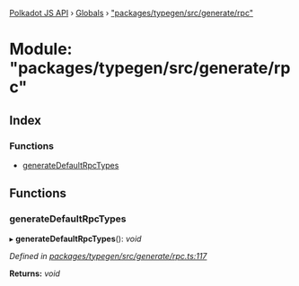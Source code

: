 [Polkadot JS API](../README.md) › [Globals](../globals.md) › ["packages/typegen/src/generate/rpc"](_packages_typegen_src_generate_rpc_.md)

# Module: "packages/typegen/src/generate/rpc"

## Index

### Functions

* [generateDefaultRpcTypes](_packages_typegen_src_generate_rpc_.md#generatedefaultrpctypes)

## Functions

###  generateDefaultRpcTypes

▸ **generateDefaultRpcTypes**(): *void*

*Defined in [packages/typegen/src/generate/rpc.ts:117](https://github.com/polkadot-js/api/blob/f43bc32573/packages/typegen/src/generate/rpc.ts#L117)*

**Returns:** *void*
